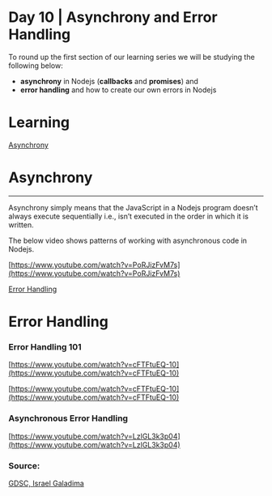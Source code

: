 # Day 10 | Asynchrony and Error Handling

To round up the first section of our learning series we will be studying the following below:

- **asynchrony** in Nodejs (**callbacks** and **promises**) and
- **error handling** and how to create our own errors in Nodejs

# Learning

[Asynchrony](https://www.notion.so/Asynchrony-dcfa255c1d66493084d1a95c49685eec)

# Asynchrony

---

Asynchrony simply means that the JavaScript in a Nodejs program doesn’t always execute sequentially i.e., isn’t executed in the order in which it is written. 

The below video shows patterns of working with asynchronous code in Nodejs.

[https://www.youtube.com/watch?v=PoRJizFvM7s](https://www.youtube.com/watch?v=PoRJizFvM7s)


[Error Handling](https://www.notion.so/Error-Handling-5f0debc5b1564cce9aba7efaf5586dfb)

# Error Handling

### Error Handling 101

[https://www.youtube.com/watch?v=cFTFtuEQ-10](https://www.youtube.com/watch?v=cFTFtuEQ-10)

[https://www.youtube.com/watch?v=cFTFtuEQ-10](https://www.youtube.com/watch?v=cFTFtuEQ-10)

### Asynchronous Error Handling

[https://www.youtube.com/watch?v=LzlGL3k3p04](https://www.youtube.com/watch?v=LzlGL3k3p04)

### Source:

[GDSC, Israel Galadima](https://israelgaladima.notion.site/Day-2-JavaScript-Refresher-96ecdd77ddb3462ba90ea6f7c83af90b)